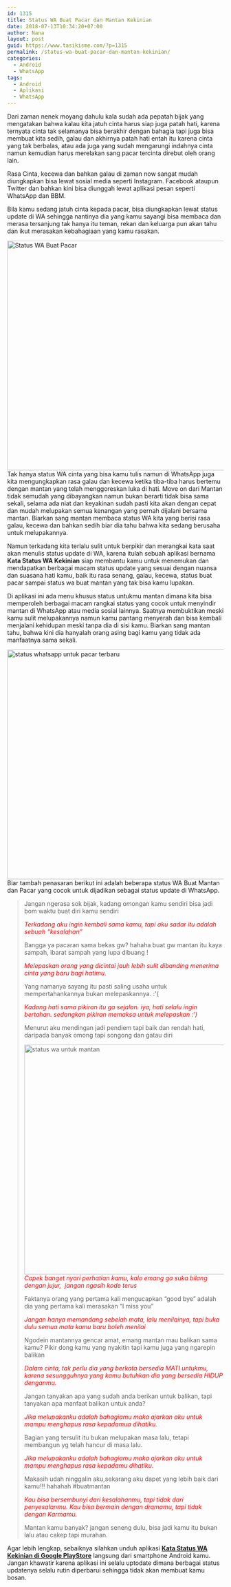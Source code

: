 ```yaml
---
id: 1315
title: Status WA Buat Pacar dan Mantan Kekinian
date: 2018-07-13T10:34:20+07:00
author: Nana
layout: post
guid: https://www.tasikisme.com/?p=1315
permalink: /status-wa-buat-pacar-dan-mantan-kekinian/
categories:
  - Android
  - WhatsApp
tags:
  - Android
  - Aplikasi
  - WhatsApp
---
```

Dari zaman nenek moyang dahulu kala sudah ada pepatah bijak yang mengatakan bahwa kalau kita jatuh cinta harus siap juga patah hati, karena ternyata cinta tak selamanya bisa berakhir dengan bahagia tapi juga bisa membuat kita sedih, galau dan akhirnya patah hati entah itu karena cinta yang tak berbalas, atau ada juga yang sudah mengarungi indahnya cinta namun kemudian harus merelakan sang pacar tercinta direbut oleh orang lain.

Rasa Cinta, kecewa dan bahkan galau di zaman now sangat mudah diungkapkan bisa lewat sosial media seperti Instagram. Facebook ataupun Twitter dan bahkan kini bisa diunggah lewat aplikasi pesan seperti WhatsApp dan BBM.

Bila kamu sedang jatuh cinta kepada pacar, bisa diungkapkan lewat status update di WA sehingga nantinya dia yang kamu sayangi bisa membaca dan merasa tersanjung tak hanya itu teman, rekan dan keluarga pun akan tahu dan ikut merasakan kebahagiaan yang kamu rasakan.

[<img loading="lazy" class="aligncenter wp-image-1318 size-full" src="https://www.tasikisme.com/wp-content/uploads/2018/07/Status-Wa-Buat-Pacar-dan-Mantan-Kekinian.png" alt="Status WA Buat Pacar" width="610" height="533" srcset="https://www.tasikisme.com/wp-content/uploads/2018/07/Status-Wa-Buat-Pacar-dan-Mantan-Kekinian.png 610w, https://www.tasikisme.com/wp-content/uploads/2018/07/Status-Wa-Buat-Pacar-dan-Mantan-Kekinian-300x262.png 300w" sizes="(max-width: 610px) 100vw, 610px" />](https://play.google.com/store/apps/details?id=com.nana.katastatus)  
Tak hanya status WA cinta yang bisa kamu tulis namun di WhatsApp juga kita mengungkapkan rasa galau dan kecewa ketika tiba-tiba harus bertemu dengan mantan yang telah menggoreskan luka di hati. Move on dari Mantan tidak semudah yang dibayangkan namun bukan berarti tidak bisa sama sekali, selama ada niat dan keyakinan sudah pasti kita akan dengan cepat dan mudah melupakan semua kenangan yang pernah dijalani bersama mantan. Biarkan sang mantan membaca status WA kita yang berisi rasa galau, kecewa dan bahkan sedih biar dia tahu bahwa kita sedang berusaha untuk melupakannya.

Namun terkadang kita terlalu sulit untuk berpikir dan merangkai kata saat akan menulis status update di WA, karena itulah sebuah aplikasi bernama **Kata Status WA Kekinian** siap membantu kamu untuk menemukan dan mendapatkan berbagai macam status update yang sesuai dengan nuansa dan suasana hati kamu, baik itu rasa senang, galau, kecewa, status buat pacar sampai status wa buat mantan yang tak bisa kamu lupakan.

Di aplikasi ini ada menu khusus status untukmu mantan dimana kita bisa memperoleh berbagai macam rangkai status yang cocok untuk menyindir mantan di WhatsApp atau media sosial lainnya. Saatnya membuktikan meski kamu sulit melupakannya namun kamu pantang menyerah dan bisa kembali menjalani kehidupan meski tanpa dia di sisi kamu. Biarkan sang mantan tahu, bahwa kini dia hanyalah orang asing bagi kamu yang tidak ada manfaatnya sama sekali.

<img loading="lazy" class="aligncenter wp-image-1316 size-full" src="https://www.tasikisme.com/wp-content/uploads/2018/07/status-whatsapp-untuk-pacara.png" alt="status whatsapp untuk pacar terbaru" width="610" height="533" srcset="https://www.tasikisme.com/wp-content/uploads/2018/07/status-whatsapp-untuk-pacara.png 610w, https://www.tasikisme.com/wp-content/uploads/2018/07/status-whatsapp-untuk-pacara-300x262.png 300w" sizes="(max-width: 610px) 100vw, 610px" />  
Biar tambah penasaran berikut ini adalah beberapa status WA Buat Mantan dan Pacar yang cocok untuk dijadikan sebagai status update di WhatsApp.

> Jangan ngerasa sok bijak, kadang omongan kamu sendiri bisa jadi bom waktu buat diri kamu sendiri
> 
> _<span style="color: #ff0000;">Terkadang aku ingin kembali sama kamu, tapi aku sadar itu adalah sebuah &#8220;kesalahan&#8221;</span>_
> 
> Bangga ya pacaran sama bekas gw? hahaha buat gw mantan itu kaya sampah, ibarat sampah yang lupa dibuang !
> 
> _<span style="color: #ff0000;">Melepaskan orang yang dicintai jauh lebih sulit dibanding menerima cinta yang baru bagi hatimu.</span>_
> 
> Yang namanya sayang itu pasti saling usaha untuk mempertahankannya bukan melepaskannya. :'(
> 
> _<span style="color: #ff0000;">Kadang hati sama pikiran itu ga sejalan. iya, hati selalu ingin bertahan. sedangkan pikiran memaksa untuk melepaskan :&#8217;)</span>_
> 
> Menurut aku mendingan jadi pendiem tapi baik dan rendah hati, daripada banyak omong tapi songong dan gatau diri
> 
><img loading="lazy" class="aligncenter wp-image-1317 size-full" src="https://www.tasikisme.com/wp-content/uploads/2018/07/status-wa-buat-mantan.png" alt="status wa untuk mantan" width="610" height="533" srcset="https://www.tasikisme.com/wp-content/uploads/2018/07/status-wa-buat-mantan.png 610w, https://www.tasikisme.com/wp-content/uploads/2018/07/status-wa-buat-mantan-300x262.png 300w" sizes="(max-width: 610px) 100vw, 610px" />  
> <span style="color: #ff0000;"><em>Capek banget nyari perhatian kamu, kalo emang ga suka bilang dengan jujur,  jangan ngasih kode terus</em></span>
> 
> Faktanya orang yang pertama kali mengucapkan &#8220;good bye&#8221; adalah dia yang pertama kali merasakan &#8220;I miss you&#8221;
> 
> <span style="color: #ff0000;"><em>Jangan hanya memandang sebelah mata, lalu menilainya, tapi buka dulu semua mata kamu baru boleh menilai</em></span>
> 
> Ngodein mantannya gencar amat, emang mantan mau balikan sama kamu? Pikir dong kamu yang nyakitin tapi kamu juga yang ngarepin balikan
> 
> <span style="color: #ff0000;"><em>Dalam cinta, tak perlu dia yang berkata bersedia MATI untukmu, karena sesungguhnya yang kamu butuhkan dia yang bersedia HIDUP denganmu.</em></span>
> 
> Jangan tanyakan apa yang sudah anda berikan untuk balikan, tapi tanyakan apa manfaat balikan untuk anda?
> 
> _<span style="color: #ff0000;">Jika melupakanku adalah bahagiamu maka ajarkan aku untuk mampu menghapus rasa kepadamua dihatiku.</span>_
> 
> Bagian yang tersulit itu bukan melupakan masa lalu, tetapi membangun yg telah hancur di masa lalu.
> 
> <span style="color: #ff0000;"><em>Jika melupakanku adalah bahagiamu maka ajarkan aku untuk mampu menghapus rasa kepadamu dihatiku.</em></span>
> 
> Makasih udah ninggalin aku,sekarang aku dapet yang lebih baik dari kamu!!! hahahah #buatmantan
> 
> _<span style="color: #ff0000;">Kau bisa bersembunyi dari kesalahanmu, tapi tidak dari penyesalanmu. Kau bisa bermain dengan dramamu, tapi tidak dengan Karmamu.</span>_
> 
> Mantan kamu banyak? jangan seneng dulu, bisa jadi kamu itu bukan lalu atau cakep tapi murahan.

Agar lebih lengkap, sebaiknya silahkan unduh aplikasi [**Kata Status WA Kekinian di Google PlayStore**](https://play.google.com/store/apps/details?id=com.nana.katastatus) langsung dari smartphone Android kamu. Jangan khawatir karena aplikasi ini selalu uptodate dimana berbagai status updatenya selalu rutin diperbarui sehingga tidak akan membuat kamu bosan.